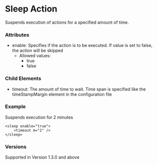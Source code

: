 Sleep Action
============
Suspends execution of actions for a specified amount of time.


### Attributes
- enable: Specifies if the action is to be executed. If value is set to false,
  the action will be skipped
	- Allowed values:
		- true
		- false


### Child Elements
- timeout: The amount of time to wait. Time span is specified like the
  timeStampMargin element in the configuration file


### Example
Suspends execution for 2 minutes

	<sleep enable="true">
		<timeout m="2" />
	</sleep>


### Versions
Supported in Version 1.3.0 and above
